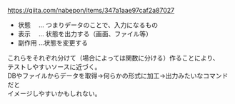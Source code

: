 https://qiita.com/nabepon/items/347a1aae97caf2a87027

* 状態　 ... つまりデータのことで、入力になるもの
* 表示　 ... 状態を出力する（画面、ファイル等）
* 副作用 ...状態を変更する

これらをそれぞれ分けて（場合によっては関数に分ける）作ることにより、  
テストしやすいソースに近づく。  
DBやファイルからデータを取得→何らかの形式に加工→出力みたいなコマンドだと  
イメージしやすいかもしれない。